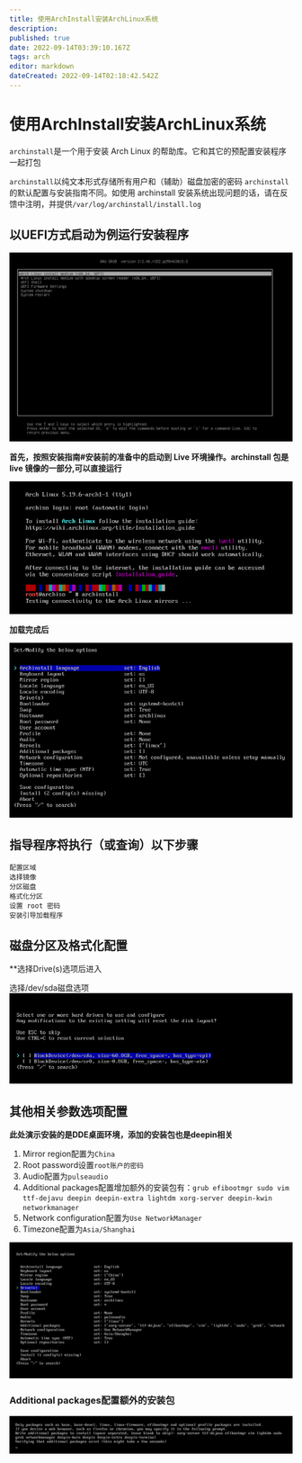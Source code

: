 ```yaml
---
title: 使用ArchInstall安装ArchLinux系统
description: 
published: true
date: 2022-09-14T03:39:10.167Z
tags: arch
editor: markdown
dateCreated: 2022-09-14T02:18:42.542Z
---
```


# 使用ArchInstall安装ArchLinux系统
`archinstall`是一个用于安装 Arch Linux 的帮助库。它和其它的预配置安装程序一起打包

`archinstall`以纯文本形式存储所有用户和（辅助）磁盘加密的密码
`archinstall`的默认配置与安装指南不同。如使用 archinstall 安装系统出现问题的话，请在反馈中注明，并提供`/var/log/archinstall/install.log`


## 以UEFI方式启动为例运行安装程序
![2022-9-14_25062.png](/2022-9-14_25062.png)

**首先，按照安装指南#安装前的准备中的启动到 Live 环境操作。archinstall 包是 live 镜像的一部分,可以直接运行**

![2022-9-14_84223.png](/2022-9-14_84223.png)

**加载完成后**

![2022-9-14_96134.png](/2022-9-14_96134.png)

## 指导程序将执行（或查询）以下步骤
```
配置区域
选择镜像
分区磁盘
格式化分区
设置 root 密码
安装引导加载程序
```
## 磁盘分区及格式化配置
**选择Drive(s)选项后进入

选择/dev/sda磁盘选项
![2022-9-14_50101.png](/2022-9-14_50101.png)





## 其他相关参数选项配置

**此处演示安装的是DDE桌面环境，添加的安装包也是deepin相关**

1. Mirror region配置为`China`
2. Root password设置`root账户的密码`
3. Audio配置为`pulseaudio`
4. Additional packages配置增加额外的安装包有：`grub efibootmgr sudo vim ttf-dejavu deepin deepin-extra lightdm xorg-server deepin-kwin networkmanager`
5. Network configuration配置为`Use NetworkManager`
6. Timezone配置为`Asia/Shanghai`


![2022-9-14_31335.png](/2022-9-14_31335.png)

### Additional packages配置额外的安装包

![2022-9-14_1790.png](/2022-9-14_1790.png)